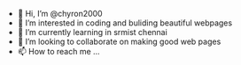 - 👋 Hi, I’m @chyron2000
- 👀 I’m interested in coding and buliding beautiful webpages
- 🌱 I’m currently learning in srmist chennai
- 💞️ I’m looking to collaborate on making good web pages
- 📫 How to reach me ...

<!---
chyron2000/chyron2000 is a ✨ special ✨ repository because its `README.md` (this file) appears on your GitHub profile.
You can click the Preview link to take a look at your changes.
--->
